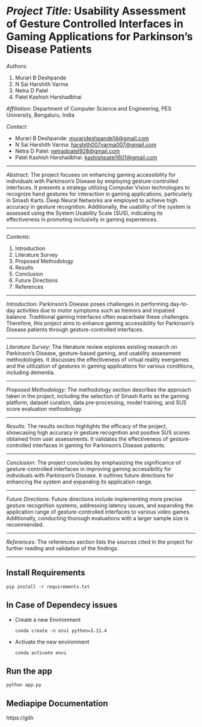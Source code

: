 # *Project Title:* Usability Assessment of Gesture Controlled Interfaces in Gaming Applications for Parkinson’s Disease Patients

*Authors:*
1. Murari B Deshpande
2. N Sai Harshith Varma
3. Netra D Patel
4. Patel Kashish Harshadbhai

*Affiliation:* Department of Computer Science and Engineering, PES University, Bengaluru, India

*Contact:* 
- Murari B Deshpande: murarideshpande14@gmail.com
- N Sai Harshith Varma: harshith007varma007@gmail.com
- Netra D Patel: netradpatel928@gmail.com
- Patel Kashish Harshadbhai: kashishpatel1601@gmail.com

---

*Abstract:*
The project focuses on enhancing gaming accessibility for individuals with Parkinson’s Disease by employing gesture-controlled interfaces. It presents a strategy utilizing Computer Vision technologies to recognize hand gestures for interaction in gaming applications, particularly in Smash Karts. Deep Neural Networks are employed to achieve high accuracy in gesture recognition. Additionally, the usability of the system is assessed using the System Usability Scale (SUS), indicating its effectiveness in promoting inclusivity in gaming experiences.

---

*Contents:*
1. Introduction
2. Literature Survey
3. Proposed Methodology
4. Results
5. Conclusion
6. Future Directions
7. References

---

*Introduction:*
Parkinson’s Disease poses challenges in performing day-to-day activities due to motor symptoms such as tremors and impaired balance. Traditional gaming interfaces often exacerbate these challenges. Therefore, this project aims to enhance gaming accessibility for Parkinson’s Disease patients through gesture-controlled interfaces.

---

*Literature Survey:*
The literature review explores existing research on Parkinson’s Disease, gesture-based gaming, and usability assessment methodologies. It discusses the effectiveness of virtual reality exergames and the utilization of gestures in gaming applications for various conditions, including dementia.

---

*Proposed Methodology:*
The methodology section describes the approach taken in the project, including the selection of Smash Karts as the gaming platform, dataset curation, data pre-processing, model training, and SUS score evaluation methodology.

---

*Results:*
The results section highlights the efficacy of the project, showcasing high accuracy in gesture recognition and positive SUS scores obtained from user assessments. It validates the effectiveness of gesture-controlled interfaces in gaming for Parkinson’s Disease patients.

---

*Conclusion:*
The project concludes by emphasizing the significance of gesture-controlled interfaces in improving gaming accessibility for individuals with Parkinson’s Disease. It outlines future directions for enhancing the system and expanding its application range.

---

*Future Directions:*
Future directions include implementing more precise gesture recognition systems, addressing latency issues, and expanding the application range of gesture-controlled interfaces to various video games. Additionally, conducting thorough evaluations with a larger sample size is recommended.

---

*References:*
The references section lists the sources cited in the project for further reading and validation of the findings.

---



## Install Requirements

`pip install -r requirements.txt`

## In Case of Dependecy issues

- Create a new Environment

    `conda create -n envi python=3.11.4`

- Activate the new environment

    `conda activate envi`

## Run the app
`python app.py`


## Mediapipe Documentation
https://gith